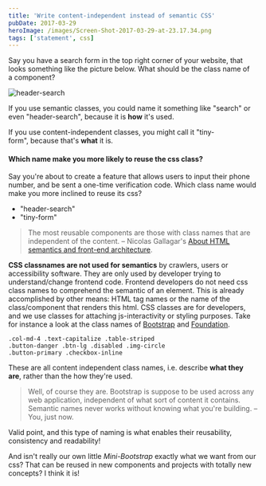 ```yaml
---
title: 'Write content-independent instead of semantic CSS'
pubDate: 2017-03-29
heroImage: /images/Screen-Shot-2017-03-29-at-23.17.34.png
tags: ['statement', css]
---
```


Say you have a search form in the top right corner of your website, that looks
something like the picture below. What should be the class name of a component?

![header-search](/images/header-search.png)

If you use semantic classes, you could name it something like "search" or even
"header-search", because it is **how** it's used.

If you use content-independent classes, you might call it "tiny-form", because
that's **what** it is.

#### Which name make you more likely to reuse the css class?

Say you're about to create a feature that allows users to input their phone
number, and be sent a one-time verification code. Which class name would make
you more inclined to reuse its css?

- "header-search"
- "tiny-form"

> The most reusable components are those with class names that are independent of the content. – Nicolas Gallagar's [About HTML semantics and front-end architecture](http://nicolasgallagher.com/about-html-semantics-front-end-architecture/).

**CSS classnames are not used for semantics** by crawlers, users or accessibility software.
They are only used by developer trying to understand/change frontend code.
Frontend developers do not need css class names to comprehend the semantic of an element.
This is already accomplished by other means: HTML tag names or the name of the class/component that renders this html.
CSS classes are for developers, and we use classes for attaching js-interactivity or styling purposes.
Take for instance a look at the class names of [Bootstrap](http://getbootstrap.com/) and [Foundation](http://foundation.zurb.com/).

```
.col-md-4 .text-capitalize .table-striped
.button-danger .btn-lg .disabled .img-circle
.button-primary .checkbox-inline
```

These are all content independent class names, i.e. describe **what they are**, rather than the how they're used.

> Well, of course they are. Bootstrap is suppose to be used across any web application,
> independent of what sort of content it contains.
> Semantic names never works without knowing what you're building.
> – You, just now.

Valid point, and this type of naming is what enables their reusability,
consistency and readability!

And isn't really our own little *Mini-Bootstrap*
exactly what we want from our css? That can be reused in new components and
projects with totally new concepts? I think it is!
